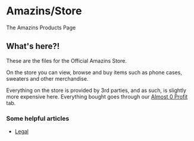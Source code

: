 # Amazins/Store

The Amazins Products Page

## What's here?!
These are the files for the Official Amazins Store.

On the store you can view, browse and buy items such as phone cases, sweaters and other merchandise.

Everything on the store is provided by 3rd parties, and as such, is slightly more expensive here. Everything bought goes through our [Almost 0 Profit](https://github.com/Amazins/store/blob/main/legal/profits.md) tab.

### Some helpful articles
- [Legal](https://github.com/Amazins/store/blob/main/legal)